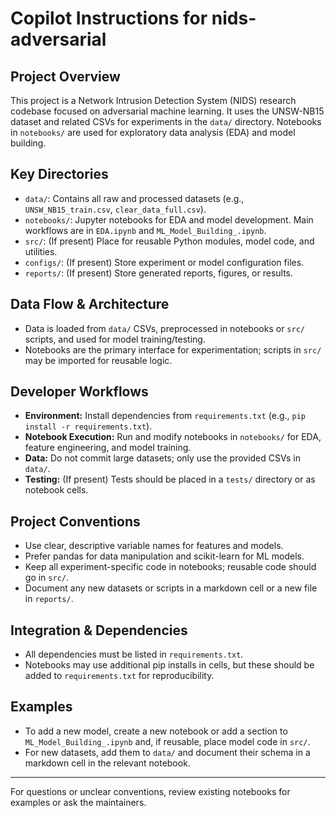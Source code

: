 # Copilot Instructions for nids-adversarial

## Project Overview
This project is a Network Intrusion Detection System (NIDS) research codebase focused on adversarial machine learning. It uses the UNSW-NB15 dataset and related CSVs for experiments in the `data/` directory. Notebooks in `notebooks/` are used for exploratory data analysis (EDA) and model building.

## Key Directories
- `data/`: Contains all raw and processed datasets (e.g., `UNSW_NB15_train.csv`, `clear_data_full.csv`).
- `notebooks/`: Jupyter notebooks for EDA and model development. Main workflows are in `EDA.ipynb` and `ML_Model_Building_.ipynb`.
- `src/`: (If present) Place for reusable Python modules, model code, and utilities.
- `configs/`: (If present) Store experiment or model configuration files.
- `reports/`: (If present) Store generated reports, figures, or results.

## Data Flow & Architecture
- Data is loaded from `data/` CSVs, preprocessed in notebooks or `src/` scripts, and used for model training/testing.
- Notebooks are the primary interface for experimentation; scripts in `src/` may be imported for reusable logic.

## Developer Workflows
- **Environment:** Install dependencies from `requirements.txt` (e.g., `pip install -r requirements.txt`).
- **Notebook Execution:** Run and modify notebooks in `notebooks/` for EDA, feature engineering, and model training.
- **Data:** Do not commit large datasets; only use the provided CSVs in `data/`.
- **Testing:** (If present) Tests should be placed in a `tests/` directory or as notebook cells.

## Project Conventions
- Use clear, descriptive variable names for features and models.
- Prefer pandas for data manipulation and scikit-learn for ML models.
- Keep all experiment-specific code in notebooks; reusable code should go in `src/`.
- Document any new datasets or scripts in a markdown cell or a new file in `reports/`.

## Integration & Dependencies
- All dependencies must be listed in `requirements.txt`.
- Notebooks may use additional pip installs in cells, but these should be added to `requirements.txt` for reproducibility.

## Examples
- To add a new model, create a new notebook or add a section to `ML_Model_Building_.ipynb` and, if reusable, place model code in `src/`.
- For new datasets, add them to `data/` and document their schema in a markdown cell in the relevant notebook.

---

For questions or unclear conventions, review existing notebooks for examples or ask the maintainers.
